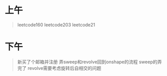 # 上午
> leetcode160
> leetcode203
> leetcode21

# 下午
> 新买了个邮箱并注册
> 弄sweep和revolve回到onshape的流程
> sweep的弄完了
> revolve需要考虑旋转后自相交的问题